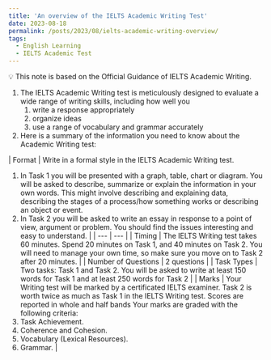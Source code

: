 ```yaml
---
title: 'An overview of the IELTS Academic Writing Test'
date: 2023-08-18
permalink: /posts/2023/08/ielts-academic-writing-overview/
tags:
  - English Learning
  - IELTS Academic Test
---
```


<aside>
💡 This note is based on the Official Guidance of IELTS Academic Writing.

</aside>

1. The IELTS Academic Writing test is meticulously designed to evaluate a wide range of writing skills, including how well you
    1. write a response appropriately
    2. organize ideas
    3. use a range of vocabulary and grammar accurately
2. Here is a summary of the information you need to know about the Academic Writing test:

| Format | Write in a formal style in the IELTS Academic Writing test. 
1. In Task 1 you will be presented with a graph, table, chart or diagram. You will be asked to describe, summarize or explain the information in your own words. This might involve describing and explaining data, describing the stages of a process/how something works or describing an object or event. 
2. In Task 2 you will be asked to write an essay in response to a point of view, argument or problem. You should find the issues interesting and easy to understand. |
| --- | --- |
| Timing | The IELTS Writing test takes 60 minutes. Spend 20 minutes on Task 1, and 40 minutes on Task 2. You will need to manage your own time, so make sure you move on to Task 2 after 20 minutes. |
| Number of Questions | 2 questions |
| Task Types | Two tasks: Task 1 and Task 2. You will be asked to write at least 150 words for Task 1 and at least 250 words for Task 2 |
| Marks | Your Writing test will be marked by a certificated IELTS examiner. Task 2 is worth twice as much as Task 1 in the IELTS Writing test. Scores are reported in whole and half bands
Your marks are graded with the following criteria:
1. Task Achievement.
2. Coherence and Cohesion.
3. Vocabulary (Lexical Resources).
4. Grammar.
 |